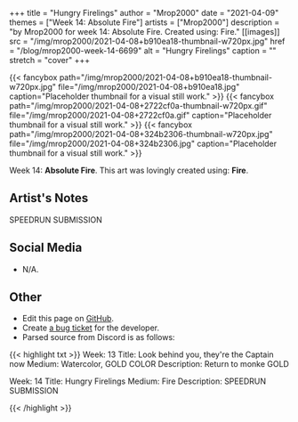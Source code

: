 +++
title =       "Hungry Firelings"
author =      "Mrop2000"
date =        "2021-04-09"
themes =      ["Week 14: Absolute Fire"]
artists =     ["Mrop2000"]
description = "by Mrop2000 for week 14: Absolute Fire. Created using: Fire."
[[images]]
      src = "/img/mrop2000/2021-04-08+b910ea18-thumbnail-w720px.jpg"
      href = "/blog/mrop2000-week-14-6699"
      alt = "Hungry Firelings"
      caption = ""
      stretch = "cover"
+++

{{< fancybox path="/img/mrop2000/2021-04-08+b910ea18-thumbnail-w720px.jpg" file="/img/mrop2000/2021-04-08+b910ea18.jpg" caption="Placeholder thumbnail for a visual still work." >}}
{{< fancybox path="/img/mrop2000/2021-04-08+2722cf0a-thumbnail-w720px.gif" file="/img/mrop2000/2021-04-08+2722cf0a.gif" caption="Placeholder thumbnail for a visual still work." >}}
{{< fancybox path="/img/mrop2000/2021-04-08+324b2306-thumbnail-w720px.jpg" file="/img/mrop2000/2021-04-08+324b2306.jpg" caption="Placeholder thumbnail for a visual still work." >}}


Week 14: **Absolute Fire**. This art was lovingly created using: **Fire**.

## Artist's Notes

SPEEDRUN SUBMISSION

## Social Media

- N/A.

## Other

- Edit this page on [GitHub](https://github.com/teaminkling/web-refresh/edit/main/content/blog/mrop2000-week-14-6699.md).
- Create [a bug ticket](https://github.com/teaminkling/web-refresh/issues/new?assignees=&labels=bug&template=problem-report.md&title=) for the developer.
- Parsed source from Discord is as follows:

{{< highlight txt >}}
Week: 13
Title:  Look behind you, they're the Captain now
Medium: Watercolor, GOLD COLOR
Description: 
Return to monke
GOLD

Week: 14
Title: Hungry Firelings
Medium: Fire
Description: 
SPEEDRUN SUBMISSION

{{< /highlight >}}